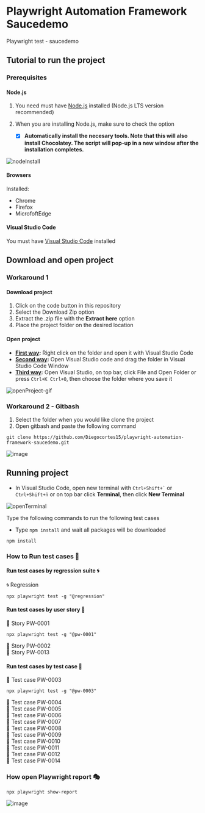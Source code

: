 # Playwright Automation Framework Saucedemo
Playwright test - saucedemo
## Tutorial to run the project
### Prerequisites
#### Node.js

1. You need must have [Node.js](https://nodejs.org/en/) installed (Node.js LTS version recommended)
2. When you are installing Node.js, make sure to check the option

    - [x] **Automatically install the necesary tools. Note that this will also install Chocolatey. The script will pop-up in a new window after the installation completes.**

![nodeInstall](https://user-images.githubusercontent.com/60171460/157139770-d00bb969-9b36-4179-9dd2-ec5bf3fbd89a.PNG)

#### Browsers

Installed:
- Chrome
- Firefox
- MicrofoftEdge

#### Visual Studio Code

You must have [Visual Studio Code](https://code.visualstudio.com/download) installed

## Download and open project

### Workaround 1

#### Download project

1. Click on the code button in this repository
2. Select the Download Zip option
3. Extract the .zip file with the **Extract here** option
4. Place the project folder on the desired location

#### Open project

- **<ins>First way</ins>:** Right click on the folder and open it with Visual Studio Code
- **<ins>Second way</ins>:** Open Visual Studio code and drag the folder in Visual Studio Code Window
- **<ins>Third way</ins>:** Open Visual Studio, on top bar, click File and Open Folder or press ``` Ctrl+K Ctrl+O ```, then choose the folder where you save it

![openProject-gif](https://user-images.githubusercontent.com/60171460/157499108-f272d71b-f60c-460d-acdd-49b3c9002933.gif)

### Workaround 2 - Gitbash

1. Select the folder when you would like clone the project
2. Open gitbash and paste the following command
``` 
git clone https://github.com/Diegocortes15/playwright-automation-framework-saucedemo.git
```
![image](https://user-images.githubusercontent.com/60171460/212787114-fe2b25d3-cf72-4336-9c16-83cf3b8f30d4.png)

## Running project

- In Visual Studio Code, open new terminal with ``` Ctrl+Shift+` ``` or ``` Ctrl+Shift+ñ ``` or on top bar click **Terminal**, then click **New Terminal**

![openTerminal](https://user-images.githubusercontent.com/60171460/157498798-253494f2-abc8-4764-a343-3cb8e37acdc9.gif)

Type the following commands to run the following test cases

- Type ``` npm install ``` and wait all packages will be downloaded

```
npm install
```

### How to Run test cases 🧪

#### Run test cases by regression suite 🌀

🌀 Regression
``` 
npx playwright test -g "@regression"
```

#### Run test cases by user story 📗

📗 Story PW-0001
```
npx playwright test -g "@pw-0001"
```
📗 Story PW-0002 </br>
📗 Story PW-0013

#### Run test cases by test case 📘

📘 Test case PW-0003
```
npx playwright test -g "@pw-0003"
```
📘 Test case PW-0004</br>
📘 Test case PW-0005</br>
📘 Test case PW-0006</br>
📘 Test case PW-0007</br>
📘 Test case PW-0008</br>
📘 Test case PW-0009</br>
📘 Test case PW-0010</br>
📘 Test case PW-0011</br>
📘 Test case PW-0012</br>
📘 Test case PW-0014</br>

### How open Playwright report 🎭

```
npx playwright show-report
```

![image](https://user-images.githubusercontent.com/60171460/212830486-6d792d27-4bf3-46d0-affa-d55f6434e129.png)
